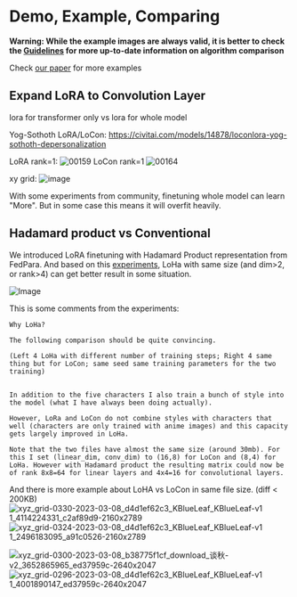 # Demo, Example, Comparing

**Warning: While the example images are always valid, it is better to check the [Guidelines](Guidelines.md) for more up-to-date information on algorithm comparison**

Check [our paper](https://arxiv.org/abs/2309.14859) for more examples

## Expand LoRA to Convolution Layer
lora for transformer only
vs
lora for whole model

Yog-Sothoth LoRA/LoCon:
https://civitai.com/models/14878/loconlora-yog-sothoth-depersonalization

LoRA rank=1:
![00159](https://user-images.githubusercontent.com/59680068/222422792-b37648c3-af2e-4bee-9f82-b14a5d8e5f5d.png)
LoCon rank=1
![00164](https://user-images.githubusercontent.com/59680068/222422830-4ec9f550-cdff-4314-b694-1658bf9f1c83.png)

xy grid:
![image](https://user-images.githubusercontent.com/59680068/222424002-5ce2572c-9102-4e2d-83f2-100bc41ec272.png)


With some experiments from community, finetuning whole model can learn "More". But in some case this means it will overfit heavily.


## Hadamard product vs Conventional
We introduced LoRA finetuning with Hadamard Product representation from FedPara.
And based on this [experiments](https://civitai.com/models/17336/roukin8-character-lohaloconfullckpt-8), LoHa with same size (and dim>2, or rank>4) can get better result in some situation.

![Image](https://i.imgur.com/l3P0TgM.jpg)

This is some comments from the experiments:
```
Why LoHa?

The following comparison should be quite convincing.

(Left 4 LoHa with different number of training steps; Right 4 same thing but for LoCon; same seed same training parameters for the two training)


In addition to the five characters I also train a bunch of style into the model (what I have always been doing actually).

However, LoRa and LoCon do not combine styles with characters that well (characters are only trained with anime images) and this capacity gets largely improved in LoHa.

Note that the two files have almost the same size (around 30mb). For this I set (linear_dim, conv_dim) to (16,8) for LoCon and (8,4) for LoHa. However with Hadamard product the resulting matrix could now be of rank 8x8=64 for linear layers and 4x4=16 for convolutional layers.
```

And there is more example about LoHA vs LoCon in same file size. (diff < 200KB)
![xyz_grid-0330-2023-03-08_d4d1ef62c3_KBlueLeaf_KBlueLeaf-v1 1_4114224331_c2af89d9-2160x2789](https://user-images.githubusercontent.com/59680068/223930255-a1e4b91e-25da-41ce-9dd2-12bd0e976afc.jpg)
![xyz_grid-0324-2023-03-08_d4d1ef62c3_KBlueLeaf_KBlueLeaf-v1 1_2496183095_a91c0526-2160x2789](https://user-images.githubusercontent.com/59680068/223930265-f1f1d658-3722-46ce-93e6-fdec18a58c19.jpg)

![xyz_grid-0300-2023-03-08_b38775f1cf_download_谈秋-v2_3652865965_ed37959c-2640x2047](https://user-images.githubusercontent.com/59680068/223930346-c32a062c-4b3a-40a6-83e3-853127129b7d.jpg)
![xyz_grid-0296-2023-03-08_d4d1ef62c3_KBlueLeaf_KBlueLeaf-v1 1_4001890147_ed37959c-2640x2047](https://user-images.githubusercontent.com/59680068/223930351-45653f67-7b0c-42e6-9a81-cc691d2b9dbf.jpg)

